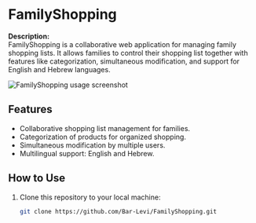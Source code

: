 # FamilyShopping

**Description:**<br>
FamilyShopping is a collaborative web application for managing family shopping lists. It allows families to control their shopping list together with features like categorization, simultaneous modification, and support for English and Hebrew languages.

![FamilyShopping usage screenshot](https://github.com/Bar-Levi/FamilyShopping/familiyShoppingScreenshot.png)

## Features

- Collaborative shopping list management for families.
- Categorization of products for organized shopping.
- Simultaneous modification by multiple users.
- Multilingual support: English and Hebrew.

## How to Use

1. Clone this repository to your local machine:
   ```bash
   git clone https://github.com/Bar-Levi/FamilyShopping.git
